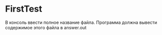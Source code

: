 # FirstTest
В консоль ввести полное название файла.
Программа должна вывести содержимое этого файла в answer.out
